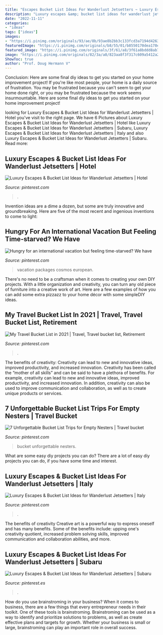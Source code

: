```yaml
---
title: "Escapes Bucket List Ideas For Wanderlust Jetsetters ~ Luxury Escapes &amp; Bucket List Ideas For Wanderlust Jetsetters"
description: "Luxury escapes &amp; bucket list ideas for wanderlust jetsetters"
date: "2022-11-11"
categories:
- "ideas"
tags: ["ideas"]
images:
- "https://i.pinimg.com/originals/93/ae/8b/93ae8b2bb3c133fcd3a7194d426302c8.jpg"
featuredImage: "https://i.pinimg.com/originals/b8/55/01/b8550170dea178e2f0fa2d926ff0ca49.png"
featured_image: "https://i.pinimg.com/originals/3f/61/a8/3f61a8bddd8ab791a5aa9bae379be9a8.jpg"
image: "https://i.pinimg.com/originals/82/3a/a8/823aa8f3f317c609a5412a2a58962bde.jpg"
ShowToc: true
author: "Prof. Doug Hermann V"
---
```



Conclusion: Here are some final diy ideas to get you started on your home improvement project!
If you're like most people, your home is a daily source of frustration. You may be frustrated because you can't seem to get your home done right, or you may be frustrated because the work seems insurmountable. Here are some final diy ideas to get you started on your home improvement project!

	

		
looking for Luxury Escapes &amp; Bucket List Ideas for Wanderlust Jetsetters | Hotel you've visit to the right page. We have 6 Pictures about Luxury Escapes &amp; Bucket List Ideas for Wanderlust Jetsetters | Hotel like Luxury Escapes &amp; Bucket List Ideas for Wanderlust Jetsetters | Subaru, Luxury Escapes &amp; Bucket List Ideas for Wanderlust Jetsetters | Italy and also Luxury Escapes &amp; Bucket List Ideas for Wanderlust Jetsetters | Subaru. Read more:
		
    
## Luxury Escapes &amp; Bucket List Ideas For Wanderlust Jetsetters | Hotel

<img loading=lazy src="https://i.pinimg.com/originals/0b/2d/28/0b2d28e4523fe7391eba8c8ac9def8fb.jpg" onerror="this.onerror=null;this.src='https://tse4.mm.bing.net/th?id=OIP.JMX7sNpv0EonO02XcSamcwHaE6&amp;pid=15.1';" alt="Luxury Escapes &amp; Bucket List Ideas for Wanderlust Jetsetters | Hotel">

_Source: pinterest.com_

>. 

	

Invention ideas are a dime a dozen, but some are truly innovative and groundbreaking. Here are five of the most recent and ingenious inventions to come to light: 

    
## Hungry For An International Vacation But Feeling Time-starved? We Have

<img loading=lazy src="https://i.pinimg.com/originals/82/3a/a8/823aa8f3f317c609a5412a2a58962bde.jpg" onerror="this.onerror=null;this.src='https://tse4.mm.bing.net/th?id=OIP.HE9KSppmTlDbY8fZOE9GUwHaFj&amp;pid=15.1';" alt="Hungry for an international vacation but feeling time-starved? We have">

_Source: pinterest.com_

>vacation packages cosmos european. 

	

There's no need to be a craftsman when it comes to creating your own DIY projects. With a little organization and creativity, you can turn any old piece of furniture into a creative work of art. Here are a few examples of how you can add some extra pizzazz to your home décor with some simpleDIY ideas.

    
## My Travel Bucket List In 2021 | Travel, Travel Bucket List, Retirement

<img loading=lazy src="https://i.pinimg.com/originals/93/ae/8b/93ae8b2bb3c133fcd3a7194d426302c8.jpg" onerror="this.onerror=null;this.src='https://tse3.mm.bing.net/th?id=OIP.BX8N4zpvMBi8wKlSbZlNUwHaLG&amp;pid=15.1';" alt="My Travel Bucket List in 2021 | Travel, Travel bucket list, Retirement">

_Source: pinterest.com_

>. 

	

The benefits of creativity: Creativity can lead to new and innovative ideas, improved productivity, and increased innovation.
Creativity has been called the “mother of all skills” and can be said to have a plethora of benefits. For example, creativity can lead to new and innovative ideas, improved productivity, and increased innovation. In addition, creativity can also be used to improve communication and collaboration, as well as to create unique products or services.

    
## 7 Unforgettable Bucket List Trips For Empty Nesters | Travel Bucket

<img loading=lazy src="https://i.pinimg.com/originals/b8/55/01/b8550170dea178e2f0fa2d926ff0ca49.png" onerror="this.onerror=null;this.src='https://tse3.mm.bing.net/th?id=OIP.IIFHtuddiN5866Bv6zG35QHaHa&amp;pid=15.1';" alt="7 Unforgettable Bucket List Trips for Empty Nesters | Travel bucket">

_Source: pinterest.com_

>bucket unforgettable nesters. 

	

What are some easy diy projects you can do?
There are a lot of easy diy projects you can do, if you have some time and interest.

    
## Luxury Escapes &amp; Bucket List Ideas For Wanderlust Jetsetters | Italy

<img loading=lazy src="https://i.pinimg.com/originals/3f/61/a8/3f61a8bddd8ab791a5aa9bae379be9a8.jpg" onerror="this.onerror=null;this.src='https://tse1.mm.bing.net/th?id=OIP.rmMd1slajUoMC-KEe06o9AHaE8&amp;pid=15.1';" alt="Luxury Escapes &amp; Bucket List Ideas for Wanderlust Jetsetters | Italy">

_Source: pinterest.com_

>. 

	

The benefits of creativity
Creative art is a powerful way to express oneself and has many benefits. Some of the benefits include: upping one's creativity quotient, increased problem solving skills, improved communication and collaboration abilities, and more.

    
## Luxury Escapes &amp; Bucket List Ideas For Wanderlust Jetsetters | Subaru

<img loading=lazy src="https://i.pinimg.com/736x/64/ee/46/64ee464651f5b3c4f202ab3b544b070b.jpg" onerror="this.onerror=null;this.src='https://tse1.mm.bing.net/th?id=OIP.nphBn8ox1ug30-GSFTdmFwHaE7&amp;pid=15.1';" alt="Luxury Escapes &amp; Bucket List Ideas for Wanderlust Jetsetters | Subaru">

_Source: pinterest.es_

>. 

	

How do you use brainstroming in your business?
When it comes to business, there are a few things that every entrepreneur needs in their toolkit. One of these tools is brainstroming. Brainstroming can be used as a way to identify and prioritize solutions to problems, as well as create effective plans and targets for growth. Whether your business is small or large, brainstroming can play an important role in overall success.

